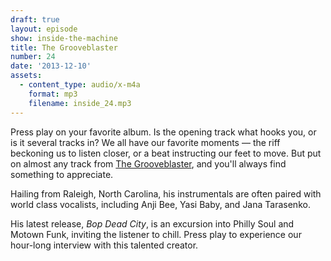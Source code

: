 ```yaml
---
draft: true
layout: episode
show: inside-the-machine
title: The Grooveblaster
number: 24
date: '2013-12-10'
assets:
  - content_type: audio/x-m4a
    format: mp3
    filename: inside_24.mp3
---
```

Press play on your favorite album. Is the opening track what hooks you, or is it several tracks in? We all have our favorite moments &mdash; the riff beckoning us to listen closer, or a beat instructing our feet to move. But put on almost any track from [The Grooveblaster](http://thegrooveblaster.com), and you'll always find something to appreciate.

Hailing from Raleigh, North Carolina, his instrumentals are often paired with world class vocalists, including Anji Bee, Yasi Baby, and Jana Tarasenko.

His latest release, _Bop Dead City_, is an excursion into Philly Soul and Motown Funk, inviting the listener to chill. Press play to experience our hour-long interview with this talented creator.